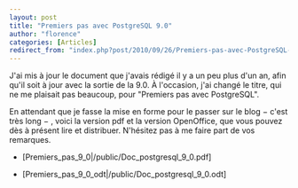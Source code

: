 ```yaml
---
layout: post
title: "Premiers pas avec PostgreSQL 9.0"
author: "florence"
categories: [Articles]
redirect_from: "index.php?post/2010/09/26/Premiers-pas-avec-PostgreSQL-9.0"
---
```





<!--more-->


J'ai mis à jour le document que j'avais rédigé il y a un peu plus d'un an, afin qu'il soit à jour avec la sortie de la 9.0. À l'occasion, j'ai changé le titre, qui ne me plaisait pas beaucoup, pour "Premiers pas avec PostgreSQL".

En attendant que je fasse la mise en forme pour le passer sur le blog − c'est très long − , voici la version pdf et la version OpenOffice, que vous pouvez dès à présent lire et distribuer. N'hésitez pas à me faire part de vos remarques.



* [Premiers_pas_9_0|/public/Doc_postgresql_9_0.pdf]

* [Premiers_pas_9_0_odt|/public/Doc_postgresql_9_0.odt]